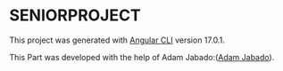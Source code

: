 # SENIORPROJECT

This project was generated with [Angular CLI](https://github.com/angular/angular-cli) version 17.0.1.


This Part was developed with the help of Adam Jabado:([Adam Jabado](https://github.com/4d4mj)).
